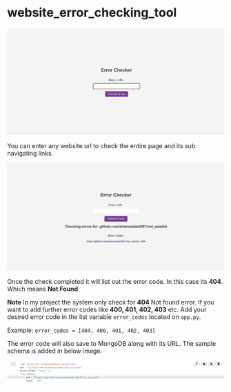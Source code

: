 # website_error_checking_tool

![Error Checker Tool](screenshots/1)

You can enter any website url to check the entire page and its sub navigating links. 

![Error Checker Tool](screenshots/2)

Once the check completed it will list out the error code. In this case its **404**. Which means **Not Found**

**Note** In my project the system only check for **404** Not found error. If you want to add further error codes like **400, 401, 402, 403** etc. Add your desired error code in the list variable `error_codes` located on `app.py`. 

Example:
`error_codes = [404, 400, 401, 402, 403]`

The error code will also save to MongoDB along with its URL. The sample schema is added in below image.

![Error Checker Tool](screenshots/3)
